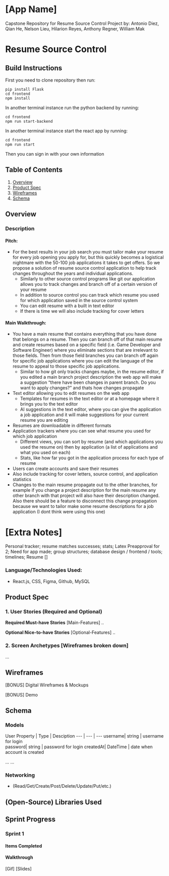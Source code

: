 # [App Name]
Capstone Repository for Resume Source Control Project by: Antonio Diez, Qian He, Nelson Lieu, Hilarion Reyes, Anthony Regner, William Mak

Resume Source Control 
===
## Build Instructions
First you need to clone repository then run:
```
pip install Flask
cd frontend
npm install
```
In another terminal instance run the python backend by running:
```
cd frontend
npm run start-backend
```
In another terminal instance start the react app by running:
```
cd frontend
npm run start
```
Then you can sign in with your own information

## Table of Contents
1. [Overview](#Overview)
2. [Product Spec](#Product-Spec)
3. [Wireframes](#Wireframes)
4. [Schema](#Schema)

## Overview
### Description
#### Pitch:
* For the best results in your job search you must tailor make your resume for every job opening you apply for, but this quickly becomes a logistical nightmare with the 50-100 job applications it takes to get offers. So we propose a solution of resume source control application to help track changes throughout the years and individual applications.
  * Similarly to other source control programs like git our application allows you to track changes and branch off of a certain version of your resume
  * In addition to source control you can track which resume you used for which application saved in the source control system
  * You can edit resume with a built in text editor
  * If there is time we will also include tracking for cover letters

#### Main Walkthrough:
* You have a main resume that contains everything that you have done that belongs on a resume. Then you can branch off of that main resume and create resumes based on a specific field (i.e. Game Developer and Software Engineer) where you eliminate sections that are irrelevant to those fields. Then from those field branches you can branch off again for specific job applications where you can edit the language of the resume to appeal to those specific job applications.
  * Similar to how git only tracks changes maybe, in the resume editor, if you edited a main branch project description the web app will make a suggestion “there have been changes in parent branch. Do you want to apply changes?” and thats how changes propagate
* Text editor allowing you to edit resumes on the web app
  * Templates for resumes in the text editor or at a homepage where it brings you to the text editor
  * AI suggestions in the text editor, where you can give the application a job application and it will make suggestions for your current resume you are editing
* Resumes are downloadable in different formats
* Application trackers where you can see what resume you used for which job application
  * Different views, you can sort by resume (and which applications you used the resume on) then by application (a list of applications and what you used on each)
  * Stats, like how far you got in the application process for each type of resume
* Users can create accounts and save their resumes
* Also include tracking for cover letters, source control, and application statistics
* Changes to the main resume propagate out to the other branches, for example if you change a project description for the main resume any other branch with that project will also have their description changed. Also there should be a feature to disconnect this change propagation because we want to tailor make some resume descriptions for a job application (I dont think were using this one)

[Extra Notes]
======
Personal tracker; resume matches successes; stats;
Latex
Preapproval for 2;
Need for app made; group structures; database design / frontend / tools; timelines;
Resume []

### Language/Technologies Used:
* React.js, CSS, Figma, Github, MySQL

## Product Spec
### 1. User Stories (Required and Optional)

**Required Must-have Stories** [Main-Features]
..

**Optional Nice-to-have Stories** [Optional-Features]
..

### 2. Screen Archetypes [Wireframes broken down]

...

## Wireframes

[BONUS] Digital Wireframes & Mockups

[BONUS] Demo

## Schema
### Models

User
Property | Type | Desciption 
--- | --- | --- 
username| string | username for login  
password| string | password for login
createdAt| DateTime | date when account is created

...
...

### Networking 
- (Read/Get/Create/Post/Delete/Update/Put/etc.)

## (Open-Source) Libraries Used

## Sprint Progress
### Sprint 1
#### Items Completed

#### Walkthrough 
[Gif] [Slides]
